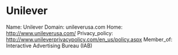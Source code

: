 
# Unilever

Name: Unilever
Domain: unileverusa.com
Home: http://www.unileverusa.com/
Privacy_policy: http://www.unileverprivacypolicy.com/en_us/policy.aspx
Member_of: Interactive Advertising Bureau (IAB)
